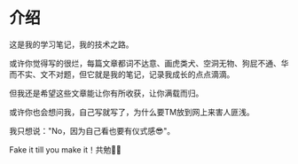 # 介绍
这是我的学习笔记，我的技术之路。

或许你觉得写的很烂，每篇文章都词不达意、画虎类犬、空洞无物、狗屁不通、华而不实、文不对题，但它就是我的笔记，记录我成长的点点滴滴。

但我还是希望这些文章能让你有所收获，让你满载而归。

或许你也会想问我，自己写就写了，为什么要TM放到网上来害人匪浅。

我只想说："No，因为自己看也要有仪式感😎"。

Fake it till you make it！共勉💪🏻

